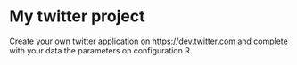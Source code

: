 My twitter project
==================

Create your own twitter application on https://dev.twitter.com and complete with your data the parameters on configuration.R.







